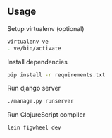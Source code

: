 ## Usage

Setup virtualenv (optional)
```bash
virtualenv ve
. ve/bin/activate
```

Install dependencies
```bash
pip install -r requirements.txt
```

Run django server
```bash
./manage.py runserver
```

Run ClojureScript compiler
```bash
lein figwheel dev
```
